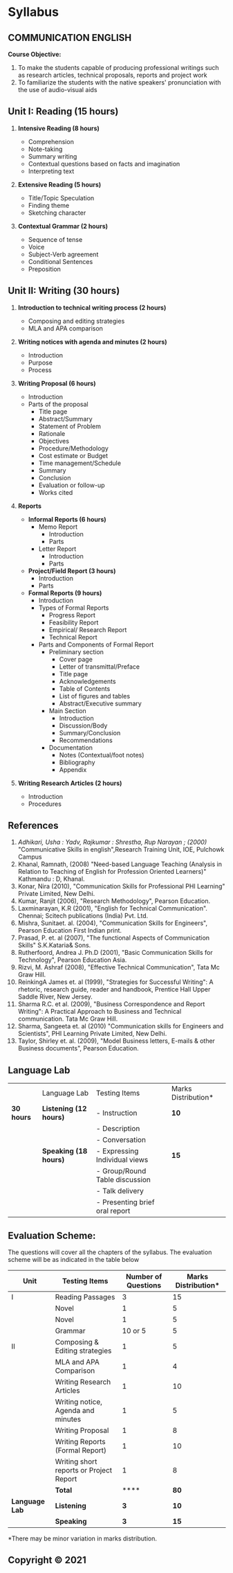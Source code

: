 # Syllabus

## COMMUNICATION ENGLISH

**Course Objective:**
1. To make the students capable of producing professional writings such as research articles, technical proposals, reports and project work
2. To familiarize the students with the native speakers' pronunciation with the use of audio-visual aids

## Unit I: Reading (15 hours)

1. **Intensive Reading (8 hours)**
    * Comprehension
    * Note-taking
    * Summary writing
    * Contextual questions based on facts and imagination
    * Interpreting text

2. **Extensive Reading (5 hours)**
    * Title/Topic Speculation
    * Finding theme
    * Sketching character

3. **Contextual Grammar (2 hours)**
    * Sequence of tense
    * Voice
    * Subject-Verb agreement
    * Conditional Sentences
    * Preposition

## Unit II: Writing (30 hours)

1. **Introduction to technical writing process (2 hours)**
    * Composing and editing strategies
    * MLA and APA comparison

2. **Writing notices with agenda and minutes (2 hours)**
    * Introduction
    * Purpose
    * Process

3. **Writing Proposal (6 hours)**
    * Introduction
    * Parts of the proposal
        * Title page
        * Abstract/Summary
        * Statement of Problem
        * Rationale
        * Objectives
        * Procedure/Methodology
        * Cost estimate or Budget
        * Time management/Schedule
        * Summary
        * Conclusion
        * Evaluation or follow-up
        * Works cited

4. **Reports**
    * **Informal Reports (6 hours)**
        * Memo Report
            * Introduction
            * Parts
        * Letter Report
            * Introduction
            * Parts
    * **Project/Field Report (3 hours)**
        * Introduction
        * Parts
    * **Formal Reports (9 hours)**
        * Introduction
        * Types of Formal Reports
            * Progress Report
            * Feasibility Report
            * Empirical/ Research Report
            * Technical Report
        * Parts and Components of Formal Report
            * Preliminary section
                * Cover page
                * Letter of transmittal/Preface
                * Title page
                * Acknowledgements
                * Table of Contents
                * List of figures and tables
                * Abstract/Executive summary
            * Main Section
                * Introduction
                * Discussion/Body
                * Summary/Conclusion
                * Recommendations
            * Documentation
                * Notes (Contextual/foot notes)
                * Bibliography
                * Appendix

5. **Writing Research Articles (2 hours)**
    * Introduction
    * Procedures

## References

1. *Adhikari, Usha : Yadv, Rajkumar : Shrestha, Rup Narayan ; (2000)* "Communicative Skills in english",Research Training Unit, IOE, Pulchowk Campus
2. Khanal, Ramnath, (2008) "Need-based Language Teaching (Analysis in Relation to Teaching of English for Profession Oriented Learners)" Kathmandu : D, Khanal.
3. Konar, Nira (2010), "Communication Skills for Professional PHI Learning" Private Limited, New Delhi.
4. Kumar, Ranjit (2006), "Research Methodology", Pearson Education.
5. Laxminarayan, K.R (2001), "English for Technical Communication". Chennai; Scitech publications (India) Pvt. Ltd.
6. Mishra, Sunitaet. al. (2004), "Communication Skills for Engineers", Pearson Education First Indian print.
7. Prasad, P. et. al (2007), "The functional Aspects of Communication Skills" S.K.Kataria& Sons.
8. Rutherfoord, Andrea J. Ph.D (2001), "Basic Communication Skills for Technology", Pearson Education Asia.
9. Rizvi, M. Ashraf (2008), "Effective Technical Communication", Tata Mc Graw Hill.
10. ReinkingA James et. al (1999), "Strategies for Successful Writing": A rhetoric, research guide, reader and handbook, Prentice Hall Upper Saddle River, New Jersey.
11. Sharma R.C. et al. (2009), "Business Correspondence and Report Writing": A Practical Approach to Business and Technical communication. Tata Mc Graw Hill.
12. Sharma, Sangeeta et. al (2010) "Communication skills for Engineers and Scientists", PHI Learning Private Limited, New Delhi.
13. Taylor, Shirley et. al. (2009), "Model Business letters, E-mails & other Business documents", Pearson Education.

## Language Lab

|            |                     |                     |                     |
| ----------- | ------------------- | ------------------- | ------------------- |
|            | Language Lab        | Testing Items        | Marks Distribution* |
| **30 hours** | **Listening (12 hours)** | - Instruction      | **10**             |
|            |                     | - Description       |                     |
|            |                     | - Conversation       |                     |
|            | **Speaking (18 hours)** | - Expressing Individual views | **15**             |
|            |                     | - Group/Round Table discussion |                     |
|            |                     | - Talk delivery     |                     |
|            |                     | - Presenting brief oral report |                     |

## Evaluation Scheme:

The questions will cover all the chapters of the syllabus. The evaluation scheme will be as indicated in the table below

| Unit | Testing Items                        | Number of Questions | Marks Distribution* |
| ---- | ------------------------------------- | --------------------- | ------------------- |
| I    | Reading Passages                       | 3                      | 15                 |
|      | Novel                                 | 1                      | 5                  |
|      | Novel                                 | 1                      | 5                  |
|      | Grammar                                | 10 or 5                 | 5                  |
| II   | Composing & Editing strategies         | 1                      | 5                  |
|      | MLA and APA Comparison                | 1                      | 4                  |
|      | Writing Research Articles              | 1                      | 10                 |
|      | Writing notice, Agenda and minutes    | 1                      | 5                  |
|      | Writing Proposal                       | 1                      | 8                  |
|      | Writing Reports (Formal Report)       | 1                      | 10                 |
|      | Writing short reports or Project Report | 1                      | 8                  |
|      | **Total**                             | ****                   | **80**              |
| **Language Lab** | **Listening**                          | **3**                   | **10**              |
|                | **Speaking**                           | **3**                   | **15**              |

*There may be minor variation in marks distribution.

## Copyright © 2021 
